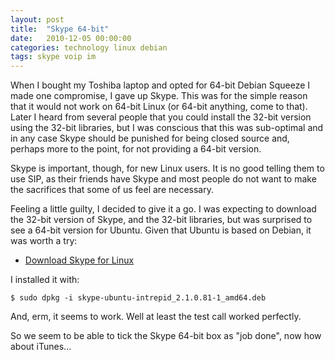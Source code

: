 ```yaml
---
layout: post
title:  "Skype 64-bit"
date:   2010-12-05 00:00:00
categories: technology linux debian
tags: skype voip im
---
```


When I bought my Toshiba laptop and opted for 64-bit Debian Squeeze I made one compromise, I gave up Skype.  This was for the simple reason that it would not work on 64-bit Linux (or 64-bit anything, come to that).  Later I heard from several people that you could install the 32-bit version using the 32-bit libraries, but I was conscious that this was sub-optimal and in any case Skype should be punished for being closed source and, perhaps more to the point, for not providing a 64-bit version.

Skype is important, though, for new Linux users.  It is no good telling them to use SIP, as their friends have Skype and most people do not want to make the sacrifices that some of us feel are necessary.

Feeling a little guilty, I decided to give it a go.  I was expecting to download the 32-bit version of Skype, and the 32-bit libraries, but was surprised to see a 64-bit version for Ubuntu.  Given that Ubuntu is based on Debian, it was worth a try:

   * [Download Skype for Linux](http://www.skype.com/en/download-skype/skype-for-linux/)

I installed it with:

    $ sudo dpkg -i skype-ubuntu-intrepid_2.1.0.81-1_amd64.deb

And, erm, it seems to work.  Well at least the test call worked perfectly.

So we seem to be able to tick the Skype 64-bit box as "job done", now how about iTunes...

